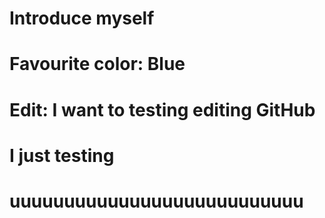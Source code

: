 # Introduce myself

# Favourite color: Blue

# Edit: I want to testing editing GitHub

# I just testing

# uuuuuuuuuuuuuuuuuuuuuuuuuuu
